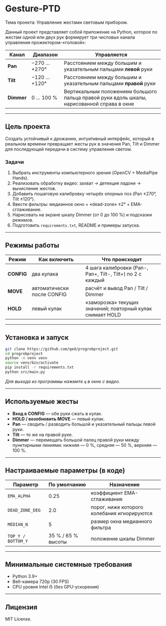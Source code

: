# Gesture-PTD
Тема проекта: Управление жестами световым прибором. 

Данный проект представляет собой приложение на Python, которое по жестам одной или двух рук формирует три числовых канала управления прожектором-«головой»:

| Канал      | Диапазон      | Управляется                                                                                 |
| ---------- | ------------- | ------------------------------------------------------------------------------------------- |
| **Pan**    | −270 … +270°  | Расстоянием между большим и указательным пальцами **левой** руки                            |
| **Tilt**   | −120 … +120°  | Расстоянием между большим и указательным пальцами **правой** руки                           |
| **Dimmer** | 0 … 100 %     | Вертикальным положением большого пальца правой руки вдоль шкалы, нарисованной справа в окне |

---

## Цель проекта

Создать устойчивый к дрожанию, интуитивный интерфейс, который в реальном времени превращает жесты рук в значения Pan, Tilt и Dimmer для последующей передачи в систему управления светом.

### Задачи

1. Выбрать инструменты компьютерного зрения (OpenCV + MediaPipe Hands).
2. Реализовать обработку видео: захват → детекция ладони → вычисление жестов.
3. Добавить пошаговую калибровку четырёх опорных поз (Pan ±270°, Tilt ±120°).
4. Ввести фильтры: медианное окно + «dead-zone» ±2° + EMA-сглаживание.
5. Нарисовать на экране шкалу Dimmer (от 0 до 100 %) и подсказки режимов.
6. Подготовить `requirements.txt`, README и примеры запуска.

---

## Режимы работы

| Режим      | Как включить               | Что происходит                                             |
| ---------- | -------------------------- | ---------------------------------------------------------- |
| **CONFIG** | два кулака                 | 4 шага калибровки (Pan-, Pan+, Tilt-, Tilt+) по 2 с каждый |
| **MOVE**   | автоматически после CONFIG | расчёт и вывод Pan / Tilt / Dimmer                         |
| **HOLD**   | левый кулак                | «заморозка» текущих значений; повторный кулак снимает HOLD |

---

## Установка и запуск

```bash
git clone https://github.com/qed/progrobproject.git
cd progrobproject
python -m venv venv
source venv/bin/activate    
pip install -r requirements.txt
python src/main.py
```

*Для выхода из программы нажмите `q` в окне с видео.*

---

## Используемые жесты

* **Вход в CONFIG** — обе руки сжать в кулак.
* **HOLD / возобновить MOVE** — левый кулак.
* **Pan** — сводить / разводить большой и указательный пальцы левой руки.
* **Tilt** — то же на правой руке.
* **Dimmer** — перемещать большой палец правой руки между пунктирными линиями:
  нижняя — 0 %, средняя — 50 %, верхняя — 100 %.

---

## Настраиваемые параметры (в коде)

| Параметр           | По умолчанию       | Назначение                                  |
| ------------------ | ------------------ | ------------------------------------------- |
| `EMA_ALPHA`        | 0.25               | коэффициент EMA-сглаживания                 |
| `DEAD_ZONE_DEG`    | 2.0                | порог, ниже которого колебания игнорируются |
| `MEDIAN_N`         | 5                  | размер окна медианного фильтра              |
| `TOP_Y / BOTTOM_Y` | 35 % / 65 % высоты | положение шкалы Dimmer                      |

---

## Минимальные системные требования

* Python 3.9+
* Веб-камера 720p (30 FPS)
* CPU уровня Intel i5 (без GPU-ускорения)

---

## Лицензия

MIT License.
